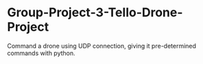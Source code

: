 # Group-Project-3-Tello-Drone-Project
Command a drone using UDP connection, giving it pre-determined commands with python.
